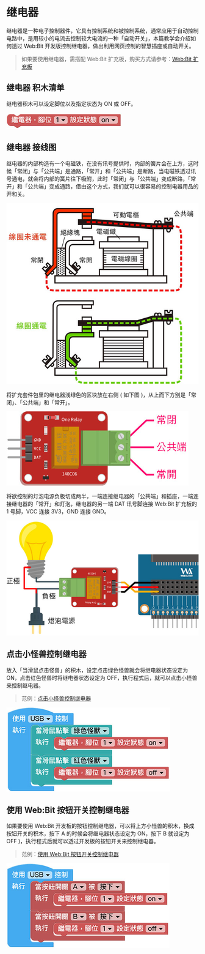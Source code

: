 # 继电器

继电器是一种电子控制器件，它具有控制系统和被控制系统，通常应用于自动控制电路中，是用较小的电流去控制较大电流的一种「自动开关」，本篇教学会介绍如何透过 Web:Bit 开发版控制继电器，做出利用网页控制的智慧插座或自动开关。

> 如果要使用继电器，需搭配 Web:Bit 扩充板，购买方式请参考：[Web:Bit 扩充板](https://store.webduino.io/products/webbit-extension-board?utm_source=webbit&utm_medium=article#_blank)

## 继电器 积木清单

继电器积木可以设定脚位以及指定状态为 ON 或 OFF。

![继电器](../../../../media/zh-cn/education/extension-full-package/relay-01.jpg)


## 继电器 接线图

继电器的内部构造有一个电磁铁，在没有讯号提供时，内部的簧片会在上方，这时候「常闭」与「公共端」是通路，「常开」和「公共端」是断路，当电磁铁透过讯号通电，就会将内部的簧片往下吸附，此时「常闭」与「公共端」变成断路，「常开」和「公共端」变成通路，借由这个方式，我们就可以很容易的控制电器用品的开和关。

![继电器](../../../../media/zh-cn/education/extension-full-package/relay-02.jpg)

将扩充套件包里的继电器浅绿色的区块放在右侧 ( 如下图 )，从上而下方别是「常闭」、「公共端」和「常开」。

![继电器](../../../../media/zh-cn/education/extension-full-package/relay-03.jpg)

将欲控制的灯泡电源负极切成两半，一端连接继电器的「公共端」和插座，一端连接继电器的「常开」和灯泡，继电器的另一端 DAT 讯号脚连接 Web:Bit 扩充板的 1 号脚，VCC 连接 3V3，GND 连接 GND。

![继电器](../../../../media/zh-cn/education/extension-full-package/relay-04.jpg)


## 点击小怪兽控制继电器

放入「当滑鼠点击怪兽」的积木，设定点击绿色怪兽就会将继电器状态设定为 ON，点击红色怪兽时将继电器状态设定为 OFF，执行程式后，就可以点击小怪兽来控制继电器。

> 范例：[点击小怪兽控制继电器](https://webbit.webduino.io/blockly/?demo=default#rybdKvQOGNKqk#_blank)

![继电器](../../../../media/zh-cn/education/extension-full-package/relay-05.jpg)


## 使用 Web:Bit 按钮开关控制继电器

如果要使用 Web:Bit 开发板的按钮控制继电器，可以将上方小怪兽的积木，换成按钮开关的积木，按下 A 的时候会将继电器状态设定为 ON，按下 B 就设定为 OFF )，执行程式后就可以透过开发板的按钮开关来控制继电器。

> 范例：[使用 Web:Bit 按钮开关控制继电器](https://webbit.webduino.io/blockly/?demo=default#EqdrzX5mr86y#_blank6)

![继电器](../../../../media/zh-cn/education/extension-full-package/relay-06.jpg)
